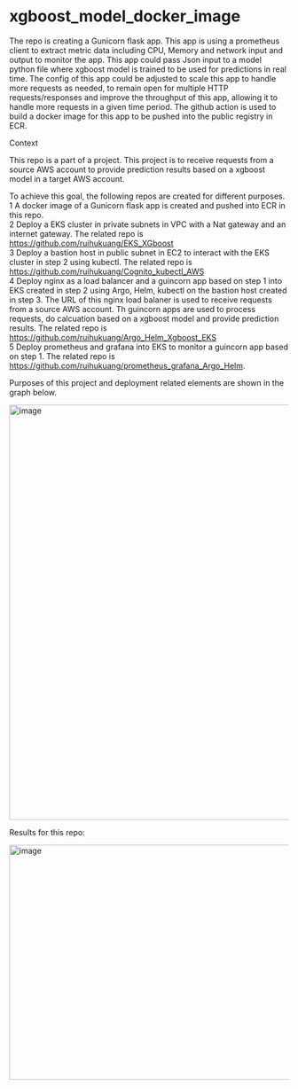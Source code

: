 # xgboost_model_docker_image
 
The repo is creating a Gunicorn flask app. This app is using a prometheus client to extract metric data including CPU, Memory and network input and output to monitor the app. This app could pass Json input to a model python file where xgboost model is trained to be used for predictions in real time. The config of this app could be adjusted to scale this app to handle more requests as needed, to remain open for multiple HTTP requests/responses and improve the throughput of this app, allowing it to handle more requests in a given time period. The github action is used to build a docker image for this app to be pushed into the public registry in ECR. 

Context 

This repo is a part of a project. This project is to receive requests from a source AWS account to provide prediction results based on a xgboost model in a target AWS account. 

To achieve this goal, the following repos are created for different purposes.    
1 A docker image of a Gunicorn flask app is created and pushed into ECR in this repo.   
2 Deploy a EKS cluster in private subnets in VPC with a Nat gateway and an internet gateway. The related repo is https://github.com/ruihukuang/EKS_XGboost  
3 Deploy a bastion host in public subnet in EC2 to interact with the EKS cluster in step 2 using kubectl. The related repo is https://github.com/ruihukuang/Cognito_kubectl_AWS  
4 Deploy nginx as a load balancer and a guincorn app based on step 1 into EKS created in step 2 using Argo, Helm, kubectl on the bastion host created in step 3. The URL of this nginx load balaner is used to receive requests from a source AWS account. Th guincorn apps are used to process requests, do calcuation based on a xgboost model and provide prediction results. The related repo is https://github.com/ruihukuang/Argo_Helm_Xgboost_EKS  
5 Deploy prometheus and grafana into EKS to monitor a guincorn app based on step 1. The related repo is https://github.com/ruihukuang/prometheus_grafana_Argo_Helm.  


Purposes of this project and deployment related elements are shown in the graph below. 

<img width="1334" height="749" alt="image" src="https://github.com/user-attachments/assets/d08614a1-b4c7-4041-931d-0c2d79be6067" />



Results for this repo:

<img width="989" height="424" alt="image" src="https://github.com/user-attachments/assets/6d8da0c1-4491-4cde-98d5-8302eb22f4fc" />


